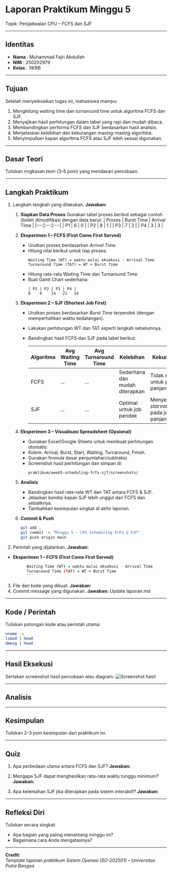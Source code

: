 
# Laporan Praktikum Minggu 5
Topik: Penjadwalan CPU – FCFS dan SJF

---

## Identitas
- **Nama**  : Muhammad Fajri Abdullah 
- **NIM**   : 250202979
- **Kelas** : 1IKRB

---

## Tujuan  

Setelah menyelesaikan tugas ini, mahasiswa mampu:
1. Menghitung waiting time dan turnaround time untuk algoritma FCFS dan SJF.
2. Menyajikan hasil perhitungan dalam tabel yang rapi dan mudah dibaca.
3. Membandingkan performa FCFS dan SJF berdasarkan hasil analisis.
4. Menjelaskan kelebihan dan kekurangan masing-masing algoritma.
5. Menyimpulkan kapan algoritma FCFS atau SJF lebih sesuai digunakan.
   
---

## Dasar Teori
Tuliskan ringkasan teori (3–5 poin) yang mendasari percobaan.

---

## Langkah Praktikum
1. Langkah-langkah yang dilakukan.
    **Jawaban:**
    1. **Siapkan Data Proses**
       Gunakan tabel proses berikut sebagai contoh (boleh dimodifikasi dengan data baru):
       | Proses | Burst Time | Arrival Time |
       |:--:|:--:|:--:|
       | P1 | 6 | 0 |
       | P2 | 8 | 1 |
       | P3 | 7 | 2 |
       | P4 | 3 | 3 |

    2. **Eksperimen 1 – FCFS (First Come First Served)**
       - Urutkan proses berdasarkan *Arrival Time*.  
       - Hitung nilai berikut untuk tiap proses:
         ```
         Waiting Time (WT) = waktu mulai eksekusi - Arrival Time
         Turnaround Time (TAT) = WT + Burst Time
         ```
       - Hitung rata-rata Waiting Time dan Turnaround Time.  
       - Buat Gantt Chart sederhana:  
         ```
         | P1 | P2 | P3 | P4 |
         0    6    14   21   24
         ```

    3. **Eksperimen 2 – SJF (Shortest Job First)**
       - Urutkan proses berdasarkan *Burst Time* terpendek (dengan memperhatikan waktu kedatangan).  
       - Lakukan perhitungan WT dan TAT seperti langkah sebelumnya.  
       - Bandingkan hasil FCFS dan SJF pada tabel berikut:

         | Algoritma | Avg Waiting Time | Avg Turnaround Time | Kelebihan | Kekurangan |
         |------------|------------------|----------------------|------------|-------------|
         | FCFS | ... | ... | Sederhana dan mudah diterapkan | Tidak efisien untuk proses panjang |
         | SJF | ... | ... | Optimal untuk job pendek | Menyebabkan *starvation* pada job panjang |

    4. **Eksperimen 3 – Visualisasi Spreadsheet (Opsional)**
       - Gunakan Excel/Google Sheets untuk membuat perhitungan otomatis:
       - Kolom: Arrival, Burst, Start, Waiting, Turnaround, Finish.
       - Gunakan formula dasar penjumlahan/subtraksi.
       - Screenshot hasil perhitungan dan simpan di:
         ```
         praktikum/week5-scheduling-fcfs-sjf/screenshots/
         ```

    5. **Analisis**
       - Bandingkan hasil rata-rata WT dan TAT antara FCFS & SJF.  
       - Jelaskan kondisi kapan SJF lebih unggul dari FCFS dan sebaliknya.  
       - Tambahkan kesimpulan singkat di akhir laporan.

    6. **Commit & Push**
       ```bash
       git add .
       git commit -m "Minggu 5 - CPU Scheduling FCFS & SJF"
       git push origin main
       ```

2. Perintah yang dijalankan.
    **Jawaban:**
- **Eksperimen 1 – FCFS (First Come First Served)**
   ```bash
         Waiting Time (WT) = waktu mulai eksekusi - Arrival Time
         Turnaround Time (TAT) = WT + Burst Time
         ```
  
3. File dan kode yang dibuat.
   **Jawaban:**
4. Commit message yang digunakan.
   **Jawaban:** Update laporan.md

---

## Kode / Perintah
Tuliskan potongan kode atau perintah utama:
```bash
uname -a
lsmod | head
dmesg | head
```

---

## Hasil Eksekusi
Sertakan screenshot hasil percobaan atau diagram:
![Screenshot hasil](screenshots/example.png)

---

## Analisis

---

## Kesimpulan
Tuliskan 2–3 poin kesimpulan dari praktikum ini.

---

## Quiz
1. Apa perbedaan utama antara FCFS dan SJF?
   **Jawaban:**
   
2. Mengapa SJF dapat menghasilkan rata-rata waktu tunggu minimum?
   **Jawaban:**
   
3. Apa kelemahan SJF jika diterapkan pada sistem interaktif?
   **Jawaban:**  



---

## Refleksi Diri
Tuliskan secara singkat:
- Apa bagian yang paling menantang minggu ini?  
- Bagaimana cara Anda mengatasinya?  

---

**Credit:**  
_Template laporan praktikum Sistem Operasi (SO-202501) – Universitas Putra Bangsa_
